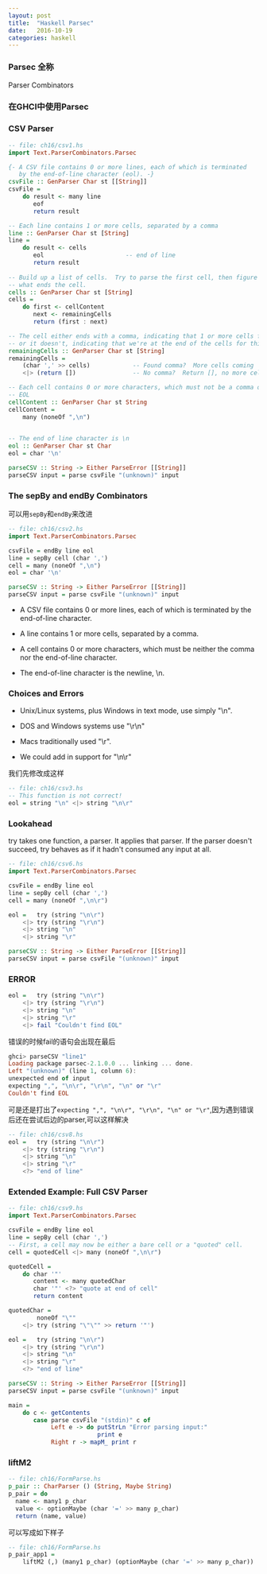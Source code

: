 ```yaml
---
layout: post
title:  "Haskell Parsec"
date:   2016-10-19
categories: haskell
---
```


### Parsec 全称

Parser Combinators

### 在GHCI中使用Parsec



### CSV Parser

```haskell
-- file: ch16/csv1.hs
import Text.ParserCombinators.Parsec

{- A CSV file contains 0 or more lines, each of which is terminated
   by the end-of-line character (eol). -}
csvFile :: GenParser Char st [[String]]
csvFile = 
    do result <- many line
       eof
       return result

-- Each line contains 1 or more cells, separated by a comma
line :: GenParser Char st [String]
line = 
    do result <- cells
       eol                       -- end of line
       return result
       
-- Build up a list of cells.  Try to parse the first cell, then figure out 
-- what ends the cell.
cells :: GenParser Char st [String]
cells = 
    do first <- cellContent
       next <- remainingCells
       return (first : next)

-- The cell either ends with a comma, indicating that 1 or more cells follow,
-- or it doesn't, indicating that we're at the end of the cells for this line
remainingCells :: GenParser Char st [String]
remainingCells =
    (char ',' >> cells)            -- Found comma?  More cells coming
    <|> (return [])                -- No comma?  Return [], no more cells

-- Each cell contains 0 or more characters, which must not be a comma or
-- EOL
cellContent :: GenParser Char st String
cellContent = 
    many (noneOf ",\n")
       

-- The end of line character is \n
eol :: GenParser Char st Char
eol = char '\n'

parseCSV :: String -> Either ParseError [[String]]
parseCSV input = parse csvFile "(unknown)" input
```

### The sepBy and endBy Combinators

可以用`sepBy`和`endBy`来改进

```haskell
-- file: ch16/csv2.hs
import Text.ParserCombinators.Parsec

csvFile = endBy line eol
line = sepBy cell (char ',')
cell = many (noneOf ",\n")
eol = char '\n'

parseCSV :: String -> Either ParseError [[String]]
parseCSV input = parse csvFile "(unknown)" input
```

* A CSV file contains 0 or more lines, each of which is terminated by the end-of-line character.

* A line contains 1 or more cells, separated by a comma.

* A cell contains 0 or more characters, which must be neither the comma nor the end-of-line character. 

* The end-of-line character is the newline, \n. 

### Choices and Errors

* Unix/Linux systems, plus Windows in text mode, use simply "\n". 

* DOS and Windows systems use "\r\n"

* Macs traditionally used "\r". 

* We could add in support for "\n\r"
 
我们先修改成这样

```haskell
-- file: ch16/csv3.hs
-- This function is not correct!
eol = string "\n" <|> string "\n\r"
```



### Lookahead

try takes one function, a parser. It applies that parser. If the parser doesn't succeed, try behaves as if it hadn't consumed any input at all. 

```haskell
-- file: ch16/csv6.hs
import Text.ParserCombinators.Parsec

csvFile = endBy line eol
line = sepBy cell (char ',')
cell = many (noneOf ",\n\r")

eol =   try (string "\n\r")
    <|> try (string "\r\n")
    <|> string "\n"
    <|> string "\r"

parseCSV :: String -> Either ParseError [[String]]
parseCSV input = parse csvFile "(unknown)" input
```

### ERROR

```haskell
eol =   try (string "\n\r")
    <|> try (string "\r\n")
    <|> string "\n"
    <|> string "\r"
    <|> fail "Couldn't find EOL"
```

错误的时候fail的语句会出现在最后

```haskell
ghci> parseCSV "line1"
Loading package parsec-2.1.0.0 ... linking ... done.
Left "(unknown)" (line 1, column 6):
unexpected end of input
expecting ",", "\n\r", "\r\n", "\n" or "\r"
Couldn't find EOL
```

可是还是打出了`expecting ",", "\n\r", "\r\n", "\n" or "\r"`,因为遇到错误后还在尝试后边的parser,可以这样解决

```haskell
-- file: ch16/csv8.hs
eol =   try (string "\n\r")
    <|> try (string "\r\n")
    <|> string "\n"
    <|> string "\r"
    <?> "end of line"
```

### Extended Example: Full CSV Parser

```haskell
-- file: ch16/csv9.hs
import Text.ParserCombinators.Parsec

csvFile = endBy line eol
line = sepBy cell (char ',')
-- First, a cell may now be either a bare cell or a "quoted" cell.
cell = quotedCell <|> many (noneOf ",\n\r")

quotedCell = 
    do char '"'
       content <- many quotedChar
       char '"' <?> "quote at end of cell"
       return content

quotedChar =
        noneOf "\""
    <|> try (string "\"\"" >> return '"')

eol =   try (string "\n\r")
    <|> try (string "\r\n")
    <|> string "\n"
    <|> string "\r"
    <?> "end of line"

parseCSV :: String -> Either ParseError [[String]]
parseCSV input = parse csvFile "(unknown)" input

main =
    do c <- getContents
       case parse csvFile "(stdin)" c of
            Left e -> do putStrLn "Error parsing input:"
                         print e
            Right r -> mapM_ print r
```            

### liftM2

```haskell
-- file: ch16/FormParse.hs
p_pair :: CharParser () (String, Maybe String)
p_pair = do
  name <- many1 p_char
  value <- optionMaybe (char '=' >> many p_char)
  return (name, value)
```

可以写成如下样子

```haskell
-- file: ch16/FormParse.hs
p_pair_app1 =
    liftM2 (,) (many1 p_char) (optionMaybe (char '=' >> many p_char))
```
